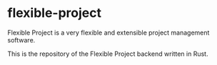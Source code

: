 # flexible-project

Flexible Project is a very flexible and extensible project management software.

This is the repository of the Flexible Project backend written in Rust.

